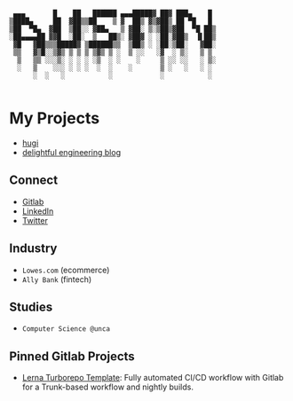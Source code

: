 ```

 ▄▄▄       █    ██   ██████ ▄▄▄█████▓ ██▓ ███▄    █
▒████▄     ██  ▓██▒▒██    ▒ ▓  ██▒ ▓▒▓██▒ ██ ▀█   █
▒██  ▀█▄  ▓██  ▒██░░ ▓██▄   ▒ ▓██░ ▒░▒██▒▓██  ▀█ ██▒
░██▄▄▄▄██ ▓▓█  ░██░  ▒   ██▒░ ▓██▓ ░ ░██░▓██▒  ▐▌██▒
 ▓█   ▓██▒▒▒█████▓ ▒██████▒▒  ▒██▒ ░ ░██░▒██░   ▓██░
 ▒▒   ▓▒█░░▒▓▒ ▒ ▒ ▒ ▒▓▒ ▒ ░  ▒ ░░   ░▓  ░ ▒░   ▒ ▒
  ▒   ▒▒ ░░░▒░ ░ ░ ░ ░▒  ░ ░    ░     ▒ ░░ ░░   ░ ▒░
  ░   ▒    ░░░ ░ ░ ░  ░  ░    ░       ▒ ░   ░   ░ ░
      ░  ░   ░           ░            ░           ░


```

# My Projects

- [hugi](https://www.hugi.app/)
- [delightful engineering blog](https://www.delightfulengineering.com/)

## Connect

- [Gitlab](https://gitlab.com/ahoward21)
- [LinkedIn](https://www.linkedin.com/in/austin-howard-601a22168/)
- [Twitter](https://twitter.com/a_howard8)

## Industry

- `Lowes.com` (ecommerce)
- `Ally Bank` (fintech)

## Studies

- `Computer Science @unca`

## Pinned Gitlab Projects

- [Lerna Turborepo Template](https://gitlab.com/ahoward21/test-turbo-monorepo/-/tree/main): Fully automated CI/CD workflow with Gitlab for a Trunk-based workflow and nightly builds.
